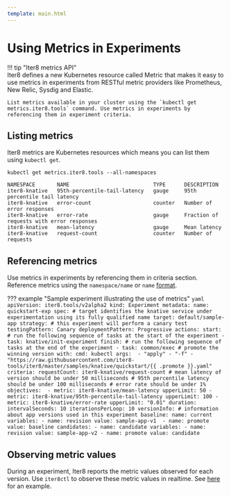 ```yaml
---
template: main.html
---
```


# Using Metrics in Experiments

!!! tip "Iter8 metrics API"    
    Iter8 defines a new Kubernetes resource called Metric that makes it easy to use metrics in experiments from RESTful metric providers like Prometheus, New Relic, Sysdig and Elastic.

    List metrics available in your cluster using the `kubectl get metrics.iter8.tools` command. Use metrics in experiments by referencing them in experiment criteria.

## Listing metrics
Iter8 metrics are Kubernetes resources which means you can list them using `kubectl get`.

``` shell
kubectl get metrics.iter8.tools --all-namespaces
```

```shell
NAMESPACE       NAME                           TYPE      DESCRIPTION
iter8-knative   95th-percentile-tail-latency   gauge     95th percentile tail latency
iter8-knative   error-count                    counter   Number of error responses
iter8-knative   error-rate                     gauge     Fraction of requests with error responses
iter8-knative   mean-latency                   gauge     Mean latency
iter8-knative   request-count                  counter   Number of requests
```

## Referencing metrics

Use metrics in experiments by referencing them in criteria section. Reference metrics using the `namespace/name` or `name` [format](../../../reference/apispec/#criteria).

??? example "Sample experiment illustrating the use of metrics"
    ```yaml
    apiVersion: iter8.tools/v2alpha2
    kind: Experiment
    metadata:
      name: quickstart-exp
    spec:
      # target identifies the knative service under experimentation using its fully qualified name
      target: default/sample-app
      strategy:
        # this experiment will perform a canary test
        testingPattern: Canary
        deploymentPattern: Progressive
        actions:
          start: # run the following sequence of tasks at the start of the experiment
          - task: knative/init-experiment
          finish: # run the following sequence of tasks at the end of the experiment
          - task: common/exec # promote the winning version
            with:
              cmd: kubectl
              args: 
              - "apply"
              - "-f"
              - "https://raw.githubusercontent.com/iter8-tools/iter8/master/samples/knative/quickstart/{{ .promote }}.yaml"
      criteria:
        requestCount: iter8-knative/request-count
        # mean latency of version should be under 50 milliseconds
        # 95th percentile latency should be under 100 milliseconds
        # error rate should be under 1%
        objectives: 
        - metric: iter8-knative/mean-latency
          upperLimit: 50
        - metric: iter8-knative/95th-percentile-tail-latency
          upperLimit: 100
        - metric: iter8-knative/error-rate
          upperLimit: "0.01"
      duration:
        intervalSeconds: 10
        iterationsPerLoop: 10
      versionInfo:
        # information about app versions used in this experiment
        baseline:
          name: current
          variables:
          - name: revision
            value: sample-app-v1 
          - name: promote
            value: baseline
        candidates:
        - name: candidate
          variables:
          - name: revision
            value: sample-app-v2
          - name: promote
            value: candidate 
    ```

## Observing metric values

During an experiment, Iter8 reports the metric values observed for each version. Use `iter8ctl` to observe these metric values in realtime. See [here](../../../getting-started/quick-start/with-knative/#7-observe-experiment) for an example.